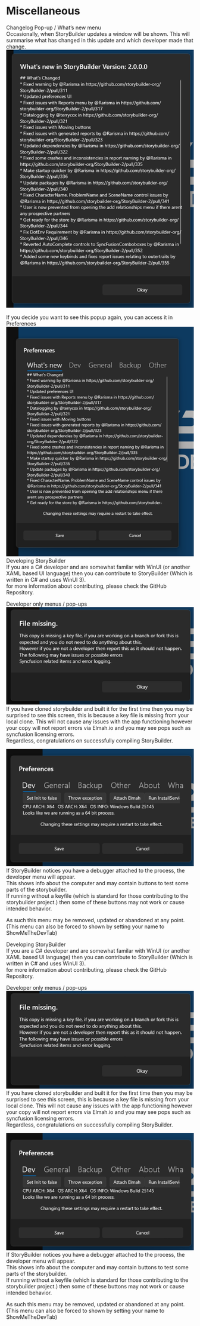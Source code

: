 # Miscellaneous #
Changelog Pop-up / What’s new menu <br/>
Occasionally, when StoryBuilder updates a window will be shown. This will summarise what has changed in this update and which developer made that change. <br/>
![](Clipboard-Image-27.png)

If you decide you want to see this popup again, you can access it in Preferences <br/>
![](Clipboard-Image-28.png)
Developing StoryBuilder <br/>
If you are a C# developer and are somewhat familar with WinUI (or another XAML based UI language) then you can contribute to StoryBuilder (Which is written in C# and uses WinUI 3). <br/>
for more information about contributing, please check the GitHub Repository. <br/>

Developer only menus / pop-ups <br/>
![](Clipboard-Image-29.png)
If you have cloned storybuilder and built it for the first time then you may be surprised to see this screen, this is because a key file is missing from your local clone. This will not cause any issues with the app functioning however your copy will not report errors via Elmah.io and you may see pops such as syncfusion licensing errors. <br/>
Regardless, congratulations on successfully compiling StoryBuilder. <br/>

![](Clipboard-Image-30.png)
If StoryBuilder notices you have a debugger attached to the process, the developer menu will appear. <br/>
This shows info about the computer and may contain buttons to test some parts of the storybuilder. <br/>
If running without a keyfile (which is standard for those contributing to the storybuilder project.) then some of these buttons may not work or cause intended behavior. <br/>

As such this menu may be removed, updated or abandoned at any point. <br/>
(This menu can also be forced to shown by setting your name to ShowMeTheDevTab) <br/>

Developing StoryBuilder <br/>
If you are a C# developer and are somewhat familar with WinUI (or another XAML based UI language) then you can contribute to StoryBuilder (Which is written in C# and uses WinUI 3). <br/>
for more information about contributing, please check the GitHub Repository. <br/>

Developer only menus / pop-ups <br/>
![](Clipboard-Image-31.png)
If you have cloned storybuilder and built it for the first time then you may be surprised to see this screen, this is because a key file is missing from your local clone. This will not cause any issues with the app functioning however your copy will not report errors via Elmah.io and you may see pops such as syncfusion licensing errors. <br/>
Regardless, congratulations on successfully compiling StoryBuilder. <br/>

![](Clipboard-Image-32.png)
If StoryBuilder notices you have a debugger attached to the process, the developer menu will appear. <br/>
This shows info about the computer and may contain buttons to test some parts of the storybuilder. <br/>
If running without a keyfile (which is standard for those contributing to the storybuilder project.) then some of these buttons may not work or cause intended behavior. <br/>

As such this menu may be removed, updated or abandoned at any point. <br/>
(This menu can also be forced to shown by setting your name to ShowMeTheDevTab) <br/>

